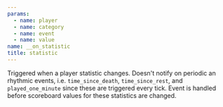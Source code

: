 ```yaml
---
params:
  - name: player
  - name: category
  - name: event
  - name: value
name: __on_statistic
title: statistic
---
```


Triggered when a player statistic changes. Doesn't notify on periodic an
rhythmic events, i.e. `time_since_death`, `time_since_rest`, and
`played_one_minute` since these are triggered every tick. Event is handled
before scoreboard values for these statistics are changed.
